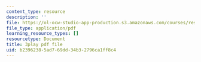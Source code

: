 ```yaml
---
content_type: resource
description: ''
file: https://ol-ocw-studio-app-production.s3.amazonaws.com/courses/res-18-006-calculus-revisited-single-variable-calculus-fall-2010/b23962385ad769dd34b32796ca1ff8c4_w_JWcGLiifU.pdf
file_type: application/pdf
learning_resource_types: []
resourcetype: Document
title: 3play pdf file
uid: b2396238-5ad7-69dd-34b3-2796ca1ff8c4
---
```

